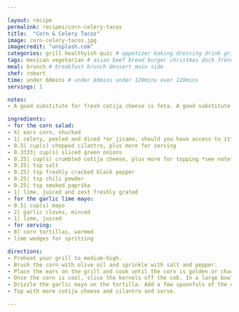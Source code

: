 ```yaml
---

layout: recipe
permalink: recipes/corn-celery-tacos 
title:  "Corn & Celery Tacos"
image: corn-celery-tacos.jpg 
imagecredit: "unsplash.com" 
categories: grill healthyish quic # appetizer baking dressing drink grill healthyish marinade oven pickling quick raw salad sandwich sauce snack soup
tags: mexican vegetarian # asian beef bread burger christmas duck french fruit indian italian mexican nuts pasta pork poultry rice seafood thanksgiving vegetarian
meal: brunch # breakfast brunch dessert main side
chef: robert 
time: under 60mins # under 60mins under 120mins over 120mins
servings: 1 

notes:
- A good substitute for fresh cotija cheese is feta. A good substitute for aged cotija cheese is Parmeggiano Regiano or Pecorino Romano.

ingredients:
- for the corn salad:
- 4| ears corn, shucked
- 1| celery, peeled and diced *or jicama, should you have access to it*
- 0.5| cup(s) chopped cilantro, plus more for serving
- 0.3333| cup(s) sliced green onions
- 0.25| cup(s) crumbled cotija cheese, plus more for topping *see note*
- 0.25| tsp salt
- 0.25| tsp freshly cracked black pepper
- 0.25| tsp chili powder
- 0.25| tsp smoked paprika
- 1| lime, juiced and zest freshly grated
- for the garlic lime mayo:
- 0.5| cup(s) mayo
- 2| garlic cloves, minced
- 1| lime, juiced
- for serving:
- 8| corn tortillas, warmed
- lime wedges for spritzing

directions:
- Preheat your grill to medium-high. 
- Brush the corn with olive oil and sprinkle with salt and pepper. 
- Place the ears on the grill and cook until the corn is golden or charred – whichever you prefer – turning the ears as you go. It will take about 8 to 10 minutes. Remove the corn from the grill and let it cool slightly.
- Once the corn is cool, slice the kernels off the cob. In a large bowl, stirl together the corn, jicama, cilantro, green onions, cotija, chili powder, paprika salt and pepper. Stir in the lime zest and juice.
- Drizzle the garlic mayo on the tortilla. Add a few spoonfuls of the corn salad mixture on top. You can drizzle more of the mayo on if you wish! 
- Top with more cotija cheese and cilantro and serve.

--- 
```

